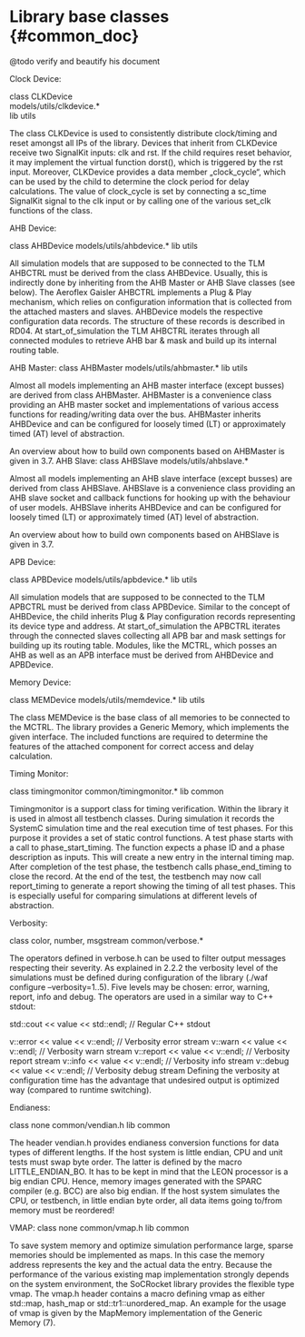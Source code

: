 Library base classes {#common_doc}
=================================

@todo verify and beautify his document

Clock Device:

class CLKDevice  	
models/utils/clkdevice.*	
lib utils

The class CLKDevice is used to consistently distribute clock/timing and reset amongst all IPs of the library. Devices that inherit from CLKDevice receive two SignalKit inputs: clk and rst. If the child requires reset behavior, it may implement the virtual function dorst(), which is triggered by the rst input. Moreover, CLKDevice provides a data member „clock_cycle“, which can be used by the child to determine the clock period for delay calculations. The value of clock_cycle is set by connecting a sc_time SignalKit signal to the clk input or by calling one of the various set_clk functions of the class.

AHB Device:

class AHBDevice
models/utils/ahbdevice.*
lib utils

All simulation models that are supposed to be connected to the TLM AHBCTRL must be derived from the class AHBDevice. Usually, this is indirectly done by inheriting from the AHB Master or AHB Slave classes (see below). The Aeroflex Gaisler AHBCTRL implements a Plug & Play mechanism, which relies on configuration information that is collected from the attached masters and slaves. AHBDevice models the respective configuration data records. The structure of these records is described in RD04. At start_of_simulation the TLM AHBCTRL iterates through all connected modules to retrieve AHB bar & mask and build up its internal routing table.

AHB Master:
class AHBMaster
models/utils/ahbmaster.*
lib utils

Almost all models implementing an AHB master interface (except busses) are derived from class AHBMaster. AHBMaster is a convenience class providing an AHB master socket and implementations of various access functions for reading/writing data over the bus. AHBMaster inherits AHBDevice and can be configured for loosely timed (LT) or approximately timed (AT) level of abstraction.

An overview about how to build own components based on AHBMaster is given in 3.7.
AHB Slave:
class AHBSlave
models/utils/ahbslave.*

Almost all models implementing an AHB slave interface (except busses) are derived from class AHBSlave. AHBSlave is a convenience class providing an AHB slave socket and callback functions for hooking up with the behaviour of user models. AHBSlave inherits AHBDevice and can be configured for loosely timed (LT) or approximately timed (AT) level of abstraction.

An overview about how to build own components based on AHBSlave is given in 3.7.

APB Device:

class APBDevice
models/utils/apbdevice.*
lib utils

All simulation models that are supposed to be connected to the TLM APBCTRL must be derived from class APBDevice. Similar to the concept of AHBDevice, the child inherits Plug & Play configuration records representing its device type and address. At start_of_simulation the APBCTRL iterates through the connected slaves collecting all APB bar and mask settings for building up its routing table.
Modules, like the MCTRL, which posses an AHB as well as an APB interface must be derived from AHBDevice and APBDevice.

Memory Device:

class MEMDevice
models/utils/memdevice.*
lib utils

The class MEMDevice is the base class of all memories to be connected to the MCTRL. The library provides a Generic Memory, which implements the given interface. The included functions are required to determine the features of the attached component for correct access and delay calculation.

Timing Monitor:

class timingmonitor
common/timingmonitor.*
lib common

Timingmonitor is a support class for timing verification. Within the library it is used in almost all testbench classes. During simulation it records the SystemC simulation time and the real execution time of test phases. For this purpose it provides a set of static control functions. A test phase starts with a call to phase_start_timing. The function expects a phase ID and a phase description as inputs. This will create a new entry in the internal timing map. After completion of the test phase, the testbench calls phase_end_timing to close the record. At the end of the test, the testbench may now call report_timing to generate a report showing the timing of all test phases. This is especially useful for comparing simulations at different levels of abstraction.

Verbosity:

class color, number, msgstream
common/verbose.*

The operators defined in verbose.h can be used to filter output messages respecting their severity. As explained in 2.2.2 the verbosity level of the simulations must be defined during configuration of the library (./waf configure –verbosity=1..5). Five levels may be chosen: error, warning, report, info and debug. The operators are used in a similar way to C++ stdout:

std::cout	<< value << std::endl;	// Regular C++ stdout		

v::error 		<< value << v::endl;		// Verbosity error stream
v::warn 		<< value << v::endl;		// Verbosity warn stream
v::report 	<< value << v::endl;   // Verbosity report stream
v::info 		<< value << v::endl;		// Verbosity info stream
v::debug 		<< value << v::endl;		// Verbosity debug stream
Defining the verbosity at configuration time has the advantage that undesired output is optimized way (compared to runtime switching).

Endianess:

class none
common/vendian.h
lib common

The header vendian.h provides endianess conversion functions for data types of different lengths. If the host system is little endian, CPU and unit tests must swap byte order. The latter is defined by the macro LITTLE_ENDIAN_BO. 
It has to be kept in mind that the LEON processor is a big endian CPU. Hence, memory images generated with the SPARC compiler (e.g. BCC) are also big endian. If the host system simulates the CPU, or testbench, in little endian byte order, all data items going to/from memory must be reordered!

VMAP:
class none
common/vmap.h
lib common

To save system memory and optimize simulation performance large, sparse memories should be implemented as maps. In this case the memory address represents the key and the actual data the entry. Because the performance of the various existing map implementation strongly depends on the system environment, the SoCRocket library provides the flexible type vmap. The vmap.h header contains a macro defining vmap as either std::map, hash_map or std::tr1::unordered_map.
An example for the usage of vmap is given by the MapMemory implementation of the Generic Memory (7).

